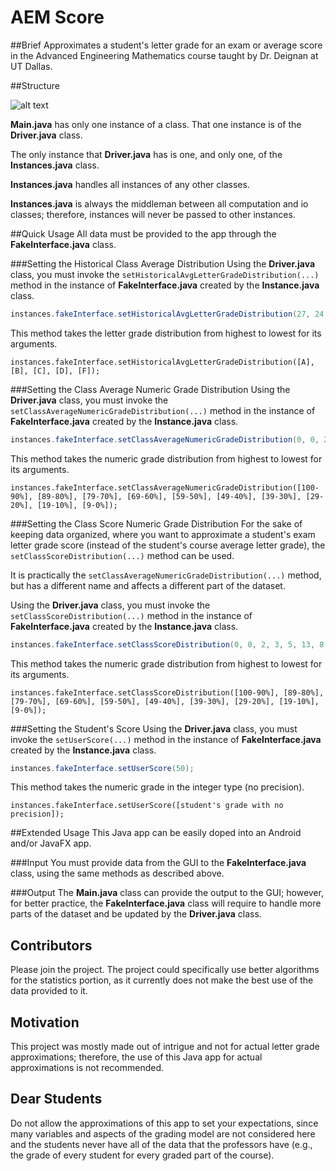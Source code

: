 # AEM Score
##Brief
Approximates a student's letter grade for an exam or average score in the Advanced Engineering Mathematics course taught by Dr. Deignan at UT Dallas.

##Structure

![alt text](http://i.imgur.com/K78y69M.png)

**Main.java** has only one instance of a class. That one instance is of the **Driver.java** class. 

The only instance that **Driver.java** has is one, and only one, of the **Instances.java** class. 

**Instances.java** handles all instances of any other classes.  

**Instances.java** is always the middleman between all computation and io classes; therefore, instances will never be passed to other instances.

##Quick Usage
All data must be provided to the app through the **FakeInterface.java** class.

###Setting the Historical Class Average Distribution
Using the **Driver.java** class, you must invoke the `setHistoricalAvgLetterGradeDistribution(...)` method in the instance of **FakeInterface.java** created by the **Instance.java** class. 

```Java
instances.fakeInterface.setHistoricalAvgLetterGradeDistribution(27, 24, 31, 5, 12);
```

This method takes the letter grade distribution from highest to lowest for its arguments.
```
instances.fakeInterface.setHistoricalAvgLetterGradeDistribution([A], [B], [C], [D], [F]);
```

###Setting the Class Average Numeric Grade Distribution
Using the **Driver.java** class, you must invoke the `setClassAverageNumericGradeDistribution(...)` method in the instance of **FakeInterface.java** created by the **Instance.java** class. 

```Java
instances.fakeInterface.setClassAverageNumericGradeDistribution(0, 0, 2, 3, 5, 13, 8, 10, 3, 3);
```

This method takes the numeric grade distribution from highest to lowest for its arguments.
```
instances.fakeInterface.setClassAverageNumericGradeDistribution([100-90%], [89-80%], [79-70%], [69-60%], [59-50%], [49-40%], [39-30%], [29-20%], [19-10%], [9-0%]);
```

###Setting the Class Score Numeric Grade Distribution
For the sake of keeping data organized, where you want to approximate a student's exam letter grade score (instead of the student's course average letter grade), the `setClassScoreDistribution(...)` method can be used. 

It is practically the `setClassAverageNumericGradeDistribution(...)` method, but has a different name and affects a different part of the dataset.

Using the **Driver.java** class, you must invoke the `setClassScoreDistribution(...)` method in the instance of **FakeInterface.java** created by the **Instance.java** class. 

```Java
instances.fakeInterface.setClassScoreDistribution(0, 0, 2, 3, 5, 13, 8, 10, 3, 3);
```

This method takes the numeric grade distribution from highest to lowest for its arguments.
```
instances.fakeInterface.setClassScoreDistribution([100-90%], [89-80%], [79-70%], [69-60%], [59-50%], [49-40%], [39-30%], [29-20%], [19-10%], [9-0%]);
```

###Setting the Student's Score
Using the **Driver.java** class, you must invoke the `setUserScore(...)` method in the instance of **FakeInterface.java** created by the **Instance.java** class. 

```Java
instances.fakeInterface.setUserScore(50);
```

This method takes the numeric grade in the integer type (no precision).
```
instances.fakeInterface.setUserScore([student's grade with no precision]);
```

##Extended Usage
This Java app can be easily doped into an Android and/or JavaFX app. 

###Input
You must provide data from the GUI to the **FakeInterface.java** class, using the same methods as described above.

###Output
The **Main.java** class can provide the output to the GUI; however, for better practice, the **FakeInterface.java** class will require to handle more parts of the dataset and be updated by the **Driver.java** class. 

## Contributors
Please join the project. The project could specifically use better algorithms for the statistics portion, as it currently does not make the best use of the data provided to it.

## Motivation
This project was mostly made out of intrigue and not for actual letter grade approximations; therefore, the use of this Java app for actual approximations is not recommended. 

## Dear Students
Do not allow the approximations of this app to set your expectations, since many variables and aspects of the grading model are not considered here and the students never have all of the data that the professors have (e.g., the grade of every student for every graded part of the course).
